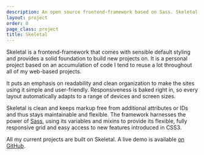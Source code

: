 ```yaml
---
description: An open source frontend-framework based on Sass. Skeletal offers a clean starting point as well as many advanced features.
layout: project
order: 0
page_class: project
title: Skeletal
---
```


Skeletal is a frontend-framework that comes with sensible default styling and
provides a solid foundation to build new projects on. It is a personal project
based on an accumulation of code I tend to reuse a lot throughout all of my
web-based projects.

It puts an emphasis on readability and clean organization to make the sites
using it simple and user-friendly. Responsiveness is baked right in, so every
layout automatically adapts to a range of devices and screen sizes.

Skeletal is clean and keeps markup free from additional attributes or IDs and
thus stays maintainable and flexible. The framework harnesses the power of
[Sass](http://sass-lang.com/), using its variables and mixins to provide its
flexible, fully responsive grid and easy access to new features introduced in
CSS3.

All my current projects are built on Skeletal. A live demo is available [on
GitHub](http://dhabersack.github.com/skeletal/ "Skeletal on GitHub").
